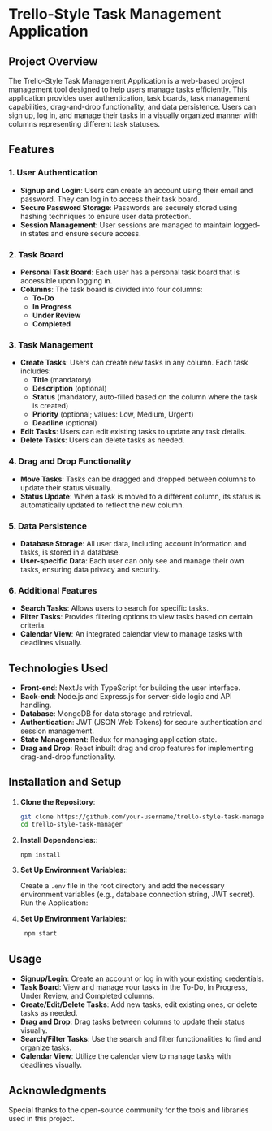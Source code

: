# Trello-Style Task Management Application

## Project Overview
The Trello-Style Task Management Application is a web-based project management tool designed to help users manage tasks efficiently. This application provides user authentication, task boards, task management capabilities, drag-and-drop functionality, and data persistence. Users can sign up, log in, and manage their tasks in a visually organized manner with columns representing different task statuses.

## Features

### 1. User Authentication
- **Signup and Login**: Users can create an account using their email and password. They can log in to access their task board.
- **Secure Password Storage**: Passwords are securely stored using hashing techniques to ensure user data protection.
- **Session Management**: User sessions are managed to maintain logged-in states and ensure secure access.

### 2. Task Board
- **Personal Task Board**: Each user has a personal task board that is accessible upon logging in.
- **Columns**: The task board is divided into four columns:
  - **To-Do**
  - **In Progress**
  - **Under Review**
  - **Completed**

### 3. Task Management
- **Create Tasks**: Users can create new tasks in any column. Each task includes:
  - **Title** (mandatory)
  - **Description** (optional)
  - **Status** (mandatory, auto-filled based on the column where the task is created)
  - **Priority** (optional; values: Low, Medium, Urgent)
  - **Deadline** (optional)
- **Edit Tasks**: Users can edit existing tasks to update any task details.
- **Delete Tasks**: Users can delete tasks as needed.

### 4. Drag and Drop Functionality
- **Move Tasks**: Tasks can be dragged and dropped between columns to update their status visually.
- **Status Update**: When a task is moved to a different column, its status is automatically updated to reflect the new column.

### 5. Data Persistence
- **Database Storage**: All user data, including account information and tasks, is stored in a database.
- **User-specific Data**: Each user can only see and manage their own tasks, ensuring data privacy and security.

### 6. Additional Features
- **Search Tasks**: Allows users to search for specific tasks.
- **Filter Tasks**: Provides filtering options to view tasks based on certain criteria.
- **Calendar View**: An integrated calendar view to manage tasks with deadlines visually.


## Technologies Used
- **Front-end**: NextJs with TypeScript for building the user interface.
- **Back-end**: Node.js and Express.js for server-side logic and API handling.
- **Database**: MongoDB for data storage and retrieval.
- **Authentication**: JWT (JSON Web Tokens) for secure authentication and session management.
- **State Management**: Redux for managing application state.
- **Drag and Drop**: React inbuilt drag and drop features for implementing drag-and-drop functionality.

## Installation and Setup
1. **Clone the Repository**:
   ```bash
   git clone https://github.com/your-username/trello-style-task-manager.git
   cd trello-style-task-manager

2. **Install Dependencies:**:

   ```bash
   npm install

4. **Set Up Environment Variables:**:

   Create a `.env` file in the root directory and add the necessary environment variables (e.g., database connection string, JWT secret).
   Run the Application:

4. **Set Up Environment Variables:**:
   ```bash
    npm start

## Usage
- **Signup/Login**: Create an account or log in with your existing credentials.
- **Task Board**: View and manage your tasks in the To-Do, In Progress, Under Review, and Completed columns.
- **Create/Edit/Delete Tasks**: Add new tasks, edit existing ones, or delete tasks as needed.
- **Drag and Drop**: Drag tasks between columns to update their status visually.
- **Search/Filter Tasks**: Use the search and filter functionalities to find and organize tasks.
- **Calendar View**: Utilize the calendar view to manage tasks with deadlines visually.

## Acknowledgments
Special thanks to the open-source community for the tools and libraries used in this project.

